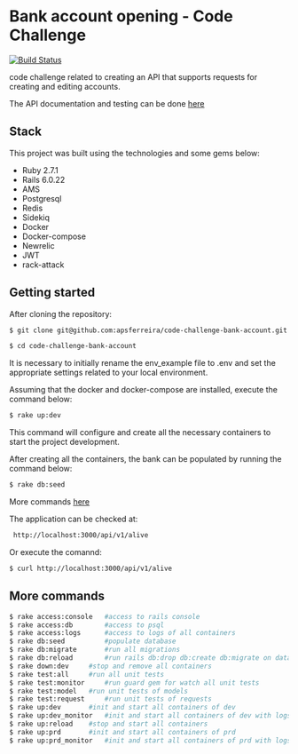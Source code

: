 # Bank account opening - Code Challenge

[![Build Status](https://travis-ci.org/apsferreira/code-challenge-bank-account.svg?branch=master)](https://travis-ci.org/apsferreira/code-challenge-bank-account)

code challenge related to creating an API that supports requests for creating and editing accounts.

The API documentation and testing can be done [here](http://docs.docker.com/compose/compose-file/#build)

## Stack

This project was built using the technologies and some gems below:

- Ruby 2.7.1
- Rails 6.0.22
- AMS
- Postgresql
- Redis
- Sidekiq
- Docker
- Docker-compose
- Newrelic
- JWT
- rack-attack

## Getting started

After cloning the repository:

```bash
$ git clone git@github.com:apsferreira/code-challenge-bank-account.git
```

```bash
$ cd code-challenge-bank-account
```

It is necessary to initially rename the env_example file to .env and set the appropriate settings related to your local environment.

Assuming that the docker and docker-compose are installed, execute the command below:

```bash
$ rake up:dev
```

This command will configure and create all the necessary containers to start the project development.

After creating all the containers, the bank can be populated by running the command below:

```bash
$ rake db:seed
```

More commands [here](#-more-commands) 

The application can be checked at:

```bash
 http://localhost:3000/api/v1/alive
```

Or  execute the comannd:

```bash
$ curl http://localhost:3000/api/v1/alive
```

## More commands

```bash
$ rake access:console   #access to rails console 
$ rake access:db        #access to psql 
$ rake access:logs      #access to logs of all containers
$ rake db:seed          #populate database
$ rake db:migrate       #run all migrations
$ rake db:reload        #run rails db:drop db:create db:migrate on database
$ rake down:dev     #stop and remove all containers 
$ rake test:all     #run all unit tests 
$ rake test:monitor     #run guard gem for watch all unit tests 
$ rake test:model   #run unit tests of models
$ rake test:request     #run unit tests of requests 
$ rake up:dev 		#init and start all containers of dev
$ rake up:dev_monitor   #init and start all containers of dev with logs
$ rake up:reload    #stop and start all containers
$ rake up:prd   	#init and start all containers of prd 
$ rake up:prd_monitor   #init and start all containers of prd with logs
```
